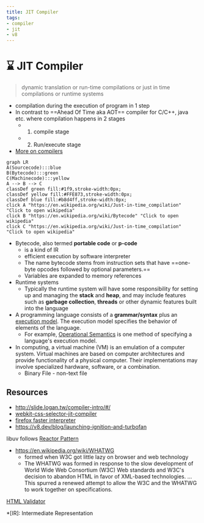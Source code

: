```yaml
---
title: JIT Compiler
tags:
- compiler
- jit
- v8
---
```


# :hourglass: JIT Compiler

<TagLinks />

> dynamic translation or run-time compilations or just in time compilations
> or runtime systems

* compilation during the execution of program in 1 step
* In contrast to ==Ahead Of Time aka AOT== compiler for C/C++, java etc. where compilation happens in 2 stages
  * 1. compile stage
  * 2. Run/execute stage
* [More on compilers](https://avi-python.netlify.app/Tutorials/07_compiler.html#types-of-compilers)

```mermaid
graph LR
A(Sourcecode):::blue
B(Bytecode):::green
C(Machinecode):::yellow
A --> B --> C
classDef green fill:#1f9,stroke-width:0px;
classDef yellow fill:#FFE873,stroke-width:0px;
classDef blue fill:#b8d4ff,stroke-width:0px;
click A "https://en.wikipedia.org/wiki/Just-in-time_compilation" "Click to open wikipedia"
click B "https://en.wikipedia.org/wiki/Bytecode" "Click to open wikipedia"
click C "https://en.wikipedia.org/wiki/Just-in-time_compilation" "Click to open wikipedia"
```

* Bytecode, also termed **portable code** or **p-code**
  * is a kind of IR
  * efficient execution by software interpreter
  * The name bytecode stems from instruction sets that have ==one-byte opcodes followed by optional parameters.==
  * Variables are expanded to memory references
* Runtime systems
  * Typically the runtime system will have some responsibility for setting up and managing the **stack** and **heap**, and may include features such as **garbage collection**, **threads** or other dynamic features built into the language
* A programming language consists of a **grammar/syntax** plus an [execution model](https://en.wikipedia.org/wiki/Execution_model). The execution model specifies the behavior of elements of the language.
  * For example, [Operational Semantics](https://en.wikipedia.org/wiki/Operational_semantics) is one method of specifying a language's execution model.
* In computing, a virtual machine (VM) is an emulation of a computer system. Virtual machines are based on computer architectures and provide functionality of a physical computer. Their implementations may involve specialized hardware, software, or a combination.
  * Binary File - non-text file


## Resources

* http://slide.logan.tw/compiler-intro/#/
* [webkit-css-selector-jit-compiler](https://webkit.org/blog/3271/webkit-css-selector-jit-compiler/)
* [firefox faster interpreter](https://hacks.mozilla.org/2019/08/the-baseline-interpreter-a-faster-js-interpreter-in-firefox-70/)
* https://v8.dev/blog/launching-ignition-and-turbofan

libuv follows [Reactor Pattern](https://en.wikipedia.org/wiki/Reactor_pattern)

* https://en.wikipedia.org/wiki/WHATWG
  * formed when W3C got little lazy on browser and web technology
  * The WHATWG was formed in response to the slow development of World Wide Web Consortium (W3C) Web standards and W3C's decision to abandon HTML in favor of XML-based technologies. ... This spurred a renewed attempt to allow the W3C and the WHATWG to work together on specifications.

[HTML Validator](https://validator.w3.org/nu/?doc=https%3A%2F%2Fgithub.com%2Favimehenwal&submit=Check)

*[IR]: Intermediate Representation


<Footer />
